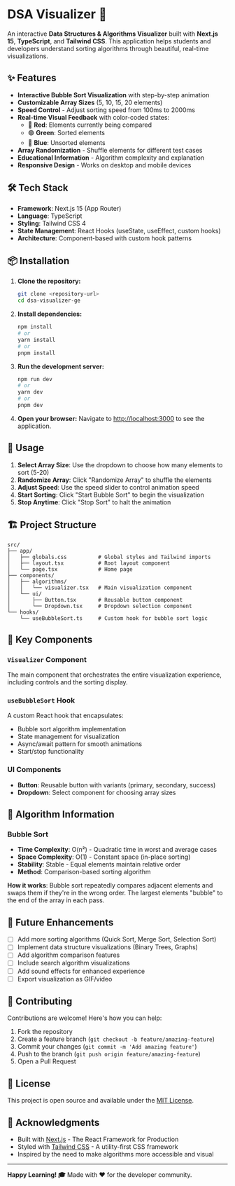 # DSA Visualizer 🚀

An interactive **Data Structures & Algorithms Visualizer** built with **Next.js 15**, **TypeScript**, and **Tailwind CSS**. This application helps students and developers understand sorting algorithms through beautiful, real-time visualizations.

## ✨ Features

- **Interactive Bubble Sort Visualization** with step-by-step animation
- **Customizable Array Sizes** (5, 10, 15, 20 elements)
- **Speed Control** - Adjust sorting speed from 100ms to 2000ms
- **Real-time Visual Feedback** with color-coded states:
  - 🔴 **Red**: Elements currently being compared
  - 🟢 **Green**: Sorted elements
  - 🔵 **Blue**: Unsorted elements
- **Array Randomization** - Shuffle elements for different test cases
- **Educational Information** - Algorithm complexity and explanation
- **Responsive Design** - Works on desktop and mobile devices

## 🛠️ Tech Stack

- **Framework**: Next.js 15 (App Router)
- **Language**: TypeScript
- **Styling**: Tailwind CSS 4
- **State Management**: React Hooks (useState, useEffect, custom hooks)
- **Architecture**: Component-based with custom hook patterns

## 📦 Installation

1. **Clone the repository:**
   ```bash
   git clone <repository-url>
   cd dsa-visualizer-ge
   ```

2. **Install dependencies:**
   ```bash
   npm install
   # or
   yarn install
   # or
   pnpm install
   ```

3. **Run the development server:**
   ```bash
   npm run dev
   # or
   yarn dev
   # or
   pnpm dev
   ```

4. **Open your browser:**
   Navigate to [http://localhost:3000](http://localhost:3000) to see the application.

## 🎯 Usage

1. **Select Array Size**: Use the dropdown to choose how many elements to sort (5-20)
2. **Randomize Array**: Click "Randomize Array" to shuffle the elements
3. **Adjust Speed**: Use the speed slider to control animation speed
4. **Start Sorting**: Click "Start Bubble Sort" to begin the visualization
5. **Stop Anytime**: Click "Stop Sort" to halt the animation

## 🏗️ Project Structure

```
src/
├── app/
│   ├── globals.css          # Global styles and Tailwind imports
│   ├── layout.tsx           # Root layout component
│   └── page.tsx             # Home page
├── components/
│   ├── algorithms/
│   │   └── visualizer.tsx   # Main visualization component
│   └── ui/
│       ├── Button.tsx       # Reusable button component
│       └── Dropdown.tsx     # Dropdown selection component
└── hooks/
    └── useBubbleSort.ts     # Custom hook for bubble sort logic
```

## 🔧 Key Components

### `Visualizer` Component
The main component that orchestrates the entire visualization experience, including controls and the sorting display.

### `useBubbleSort` Hook
A custom React hook that encapsulates:
- Bubble sort algorithm implementation
- State management for visualization
- Async/await pattern for smooth animations
- Start/stop functionality

### UI Components
- **Button**: Reusable button with variants (primary, secondary, success)
- **Dropdown**: Select component for choosing array sizes

## 🎨 Algorithm Information

### Bubble Sort
- **Time Complexity**: O(n²) - Quadratic time in worst and average cases
- **Space Complexity**: O(1) - Constant space (in-place sorting)
- **Stability**: Stable - Equal elements maintain relative order
- **Method**: Comparison-based sorting algorithm

**How it works**: Bubble sort repeatedly compares adjacent elements and swaps them if they're in the wrong order. The largest elements "bubble" to the end of the array in each pass.

## 🚀 Future Enhancements

- [ ] Add more sorting algorithms (Quick Sort, Merge Sort, Selection Sort)
- [ ] Implement data structure visualizations (Binary Trees, Graphs)
- [ ] Add algorithm comparison features
- [ ] Include search algorithm visualizations
- [ ] Add sound effects for enhanced experience
- [ ] Export visualization as GIF/video

## 🤝 Contributing

Contributions are welcome! Here's how you can help:

1. Fork the repository
2. Create a feature branch (`git checkout -b feature/amazing-feature`)
3. Commit your changes (`git commit -m 'Add amazing feature'`)
4. Push to the branch (`git push origin feature/amazing-feature`)
5. Open a Pull Request

## 📄 License

This project is open source and available under the [MIT License](LICENSE).

## 🙏 Acknowledgments

- Built with [Next.js](https://nextjs.org/) - The React Framework for Production
- Styled with [Tailwind CSS](https://tailwindcss.com/) - A utility-first CSS framework
- Inspired by the need to make algorithms more accessible and visual

---

**Happy Learning! 🎓** Made with ❤️ for the developer community.
